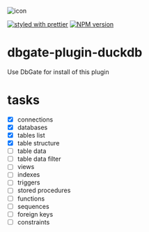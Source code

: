 ![icon](https://duckdb.org/images/favicon/favicon.ico)

[![styled with prettier](https://img.shields.io/badge/styled_with-prettier-ff69b4.svg)](https://github.com/prettier/prettier)
[![NPM version](https://img.shields.io/npm/v/duckdb.svg)](https://www.npmjs.com/package/duckdb)

# dbgate-plugin-duckdb

Use DbGate for install of this plugin


# tasks
- [x] connections
- [x] databases
- [x] tables list
- [x] table structure
- [ ] table data
- [ ] table data filter
- [ ] views
- [ ] indexes
- [ ] triggers
- [ ] stored procedures
- [ ] functions
- [ ] sequences
- [ ] foreign keys
- [ ] constraints